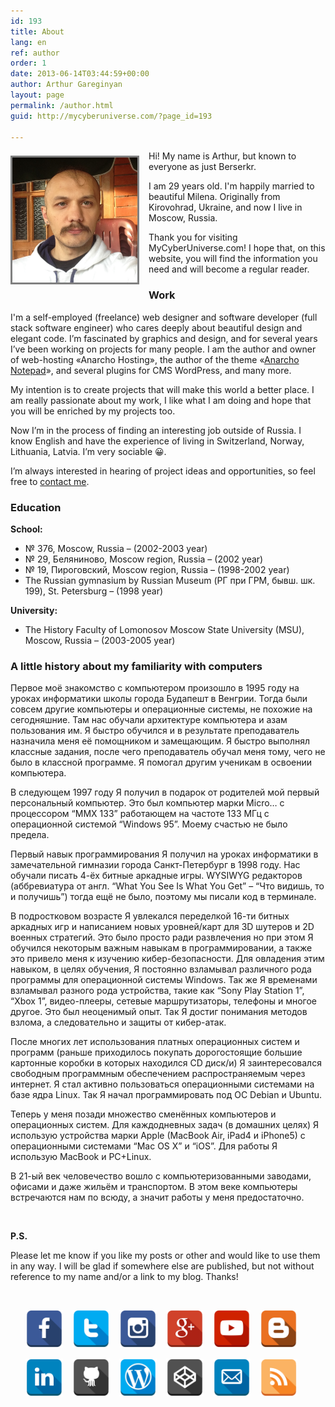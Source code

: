 ```yaml
---
id: 193
title: About
lang: en
ref: author
order: 1
date: 2013-06-14T03:44:59+00:00
author: Arthur Gareginyan
layout: page
permalink: /author.html
guid: http://mycyberuniverse.com/?page_id=193

---
```

<img class="author" src="images/author.png" alt="Arthur Gareginyan" width="200" />
<style>
img.author {
	float: left;
	margin-top: 8px;
	margin-right: 15px;
	margin-bottom: 15px;
	border: 3px solid grey;
}
</style>

Hi! My name is Arthur, but known to everyone as just Berserkr.

I am 29 years old. I'm happily married to beautiful Milena. Originally from Kirovohrad, Ukraine, and now I live in Moscow, Russia.

Thank you for visiting MyCyberUniverse.com! I hope that, on this website, you will find the information you need and will become a regular reader.


### Work

I'm a self-employed (freelance) web designer and software developer (full stack software engineer) who cares deeply about beautiful design and elegant code. I’m fascinated by graphics and design, and for several years I’ve been working on projects for many people. I am the author and owner of web-hosting «Anarcho Hosting», the author of the theme «<a href="http://wordpress.org/themes/anarcho-notepad" target="_blank">Anarcho Notepad</a>», and several plugins for CMS WordPress, and many more.

My intention is to create projects that will make this world a better place. I am really passionate about my work, I like what I am doing and hope that you will be enriched by my projects too.
 
Now I’m in the process of finding an interesting job outside of Russia. I know English and have the experience of living in Switzerland, Norway, Lithuania, Latvia. I’m very sociable 😀.
 
I’m always interested in hearing of project ideas and opportunities, so feel free to [contact me](http://www.arthurgareginyan.com/contact.html).


### Education

**School:**

  * № 376, Moscow, Russia &#8211; (2002-2003 year)
  * № 29, Беляниново, Moscow region, Russia &#8211; (2002 year)
  * № 19, Пироговский, Moscow region, Russia &#8211; (1998-2002 year)
  * The Russian gymnasium by Russian Museum (РГ при ГРМ, бывш. шк. 199), St. Petersburg &#8211; (1998 year)

**University:**

  * The History Faculty of Lomonosov Moscow State University (MSU), Moscow, Russia &#8211; (2003-2005 year)


### A little history about my familiarity with computers

Первое моё знакомство с компьютером произошло в 1995 году на уроках информатики школы города Будапешт в Венгрии. Тогда были совсем другие компьютеры и операционные системы, не похожие на сегодняшние. Там нас обучали архитектуре компьютера и азам пользования им. Я быстро обучился и в результате преподаватель назначила меня её помощником и замещающим. Я быстро выполнял классные задания, после чего преподаватель обучал меня тому, чего не было в классной программе. Я помогал другим ученикам в освоении компьютера.

В следующем 1997 году Я получил в подарок от родителей мой первый персональный компьютер. Это был компьютер марки Micro… с процессором “MMX 133” работающем на частоте 133 МГц c операционной системой “Windows 95”. Моему счастью не было предела.

Первый навык программирования Я получил на уроках информатики в замечательной гимназии города Санкт-Петербург в 1998 году. Нас обучали писать 4-ёх битные аркадные игры. WYSIWYG редакторов (аббревиатура от англ. “What You See Is What You Get” &#8211; “Что видишь, то и получишь”) тогда ещё не было, поэтому мы писали код в терминале.

В подростковом возрасте Я увлекался переделкой 16-ти битных аркадных игр и написанием новых уровней/карт для 3D шутеров и 2D военных стратегий. Это было просто ради развлечения но при этом Я обучился некоторым важным навыкам в программировании, а также это привело меня к изучению кибер-безопасности. Для овладения этим навыком, в целях обучения, Я постоянно взламывал различного рода программы для операционной системы Windows. Так же Я временами взламывал разного рода устройства, такие как “Sony Play Station 1”, “Xbox 1”, видео-плееры, сетевые маршрутизаторы, телефоны и многое другое. Это был неоценимый опыт. Так Я достиг понимания методов взлома, а следовательно и защиты от кибер-атак.

После многих лет использования платных операционных систем и программ (раньше приходилось покупать дорогостоящие большие картонные коробки в которых находился CD диск/и) Я заинтересовался свободным программным обеспечением распространяемым через интернет. Я стал активно пользоваться операционными системами на базе ядра Linux. Так Я начал программировать под ОС Debian и Ubuntu.

Теперь у меня позади множество сменённых компьютеров и операционных систем. Для каждодневных задач (в домашних целях) Я использую устройства марки Apple (MacBook Air, iPad4 и iPhone5) с операционными системами “Mac OS X” и “iOS”. Для работы Я использую MacBook и PC+Linux.

В 21-ый век человечество вошло с компьютеризованными заводами, офисами и даже жильём и транспортом. В этом веке компьютеры встречаются нам по всюду, а значит работы у меня предостаточно.

&nbsp;

**P.S.**
  
Please let me know if you like my posts or other and would like to use them in any way. I will be glad if somewhere else are published, but not without reference to my name and/or a link to my blog. Thanks!

&nbsp;
&nbsp;

<ul class="smbt-social-icons">
  <li>
    <a href="https://www.facebook.com/arthur.gareginyan" title="Facebook" target="blank">
    <img src="/images/social-media-icons/facebook.png" alt="Facebook" /> </a>
  </li>
  <li>
    <a href="https://twitter.com/AGareginyan" title="Twitter" target="blank">
    <img src="/images/social-media-icons/twitter.png" alt="Twitter" /> </a>
  </li>
  <li>
    <a href="http://instagram.com/arthur_gareginyan" title="Instagram" target="blank">
    <img src="/images/social-media-icons/instagram.png" alt="Instagram" /> </a>
  </li>
  <li>
    <a href="https://plus.google.com/+ArthurGareginyan" title="Google+" target="blank">
    <img src="/images/social-media-icons/google.png" alt="Google+" /> </a>
  </li>
  <li>
    <a href="https://www.youtube.com/channel/UCvQenE1DumnZy1k5sTvgmSA" title="YouTube" target="blank">
    <img src="/images/social-media-icons/youtube.png" alt="YouTube" /> </a>
  </li>
  <li>
    <a href="http://oneberserk.blogspot.ru" title="Blogger" target="blank">
    <img src="/images/social-media-icons/blogger.png" alt="Blogger" /> </a>
  </li>
  <li>
    <a href="http://www.linkedin.com/in/arthurgareginyan" title="LinkedIn" target="blank">
    <img src="/images/social-media-icons/linkedin.png" alt="LinkedIn" /> </a>
  </li>
  <li>
    <a href="https://github.com/ArthurGareginyan" title="Github" target="blank">
    <img src="/images/social-media-icons/github.png" alt="Github" /> </a>
  </li>
  <li>
    <a href="https://profiles.wordpress.org/arthur-gareginyan/" title="WordPress" target="blank">
    <img src="/images/social-media-icons/wordpress.png" alt="WordPress" /> </a>
  </li>
  <li>
    <a href="http://codepen.io/berserkr/" title="Codepen" target="blank">
    <img src="/images/social-media-icons/codepen.png" alt="Codepen" /> </a>
  </li>
  <li>
    <a href="mailto:arthurgareginyan@gmail.com" title="Email" target="blank">
    <img src="/images/social-media-icons/mail.png" alt="Email" /> </a>
  </li>
  <li>
    <a href="http://mycyberuniverse.com/feed" title="RSS Feed" target="blank">
    <img src="/images/social-media-icons/rss.png" alt="RSS Feed" /> </a>
  </li>
</ul>
<style>
.smbt-social-icons li {
	list-style-type: none;
	float: left;
}
.smbt-social-icons img {
	width: 60px;
	padding-right: 15px;
	padding-bottom: 15px;
}
</style>
<br/>